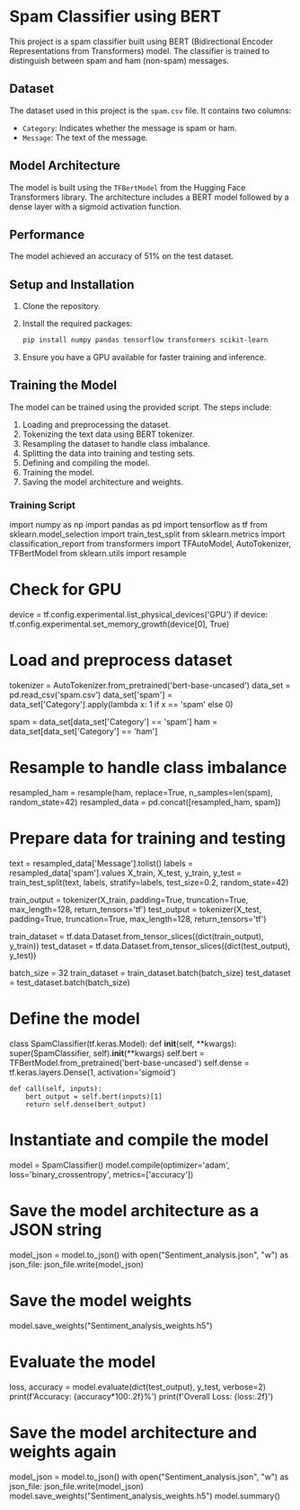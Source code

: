 # Spam Classifier using BERT

This project is a spam classifier built using BERT (Bidirectional Encoder Representations from Transformers) model. The classifier is trained to distinguish between spam and ham (non-spam) messages.

## Dataset

The dataset used in this project is the `spam.csv` file. It contains two columns:
- `Category`: Indicates whether the message is spam or ham.
- `Message`: The text of the message.

## Model Architecture

The model is built using the `TFBertModel` from the Hugging Face Transformers library. The architecture includes a BERT model followed by a dense layer with a sigmoid activation function.

## Performance

The model achieved an accuracy of 51% on the test dataset.

## Setup and Installation

1. Clone the repository.
2. Install the required packages:
    ```bash
    pip install numpy pandas tensorflow transformers scikit-learn
    ```

3. Ensure you have a GPU available for faster training and inference.

## Training the Model

The model can be trained using the provided script. The steps include:
1. Loading and preprocessing the dataset.
2. Tokenizing the text data using BERT tokenizer.
3. Resampling the dataset to handle class imbalance.
4. Splitting the data into training and testing sets.
5. Defining and compiling the model.
6. Training the model.
7. Saving the model architecture and weights.

### Training Script


import numpy as np
import pandas as pd
import tensorflow as tf
from sklearn.model_selection import train_test_split
from sklearn.metrics import classification_report
from transformers import TFAutoModel, AutoTokenizer, TFBertModel
from sklearn.utils import resample

# Check for GPU
device = tf.config.experimental.list_physical_devices('GPU')
if device:
    tf.config.experimental.set_memory_growth(device[0], True)

# Load and preprocess dataset
tokenizer = AutoTokenizer.from_pretrained('bert-base-uncased')
data_set = pd.read_csv('spam.csv')
data_set['spam'] = data_set['Category'].apply(lambda x: 1 if x == 'spam' else 0)

spam = data_set[data_set['Category'] == 'spam']
ham = data_set[data_set['Category'] == 'ham']

# Resample to handle class imbalance
resampled_ham = resample(ham, replace=True, n_samples=len(spam), random_state=42)
resampled_data = pd.concat([resampled_ham, spam])

# Prepare data for training and testing
text = resampled_data['Message'].tolist()
labels = resampled_data['spam'].values
X_train, X_test, y_train, y_test = train_test_split(text, labels, stratify=labels, test_size=0.2, random_state=42)

train_output = tokenizer(X_train, padding=True, truncation=True, max_length=128, return_tensors='tf')
test_output = tokenizer(X_test, padding=True, truncation=True, max_length=128, return_tensors='tf')

train_dataset = tf.data.Dataset.from_tensor_slices((dict(train_output), y_train))
test_dataset = tf.data.Dataset.from_tensor_slices((dict(test_output), y_test))

batch_size = 32
train_dataset = train_dataset.batch(batch_size)
test_dataset = test_dataset.batch(batch_size)

# Define the model
class SpamClassifier(tf.keras.Model):
    def __init__(self, **kwargs):
        super(SpamClassifier, self).__init__(**kwargs)
        self.bert = TFBertModel.from_pretrained('bert-base-uncased')
        self.dense = tf.keras.layers.Dense(1, activation='sigmoid')

    def call(self, inputs):
        bert_output = self.bert(inputs)[1]
        return self.dense(bert_output)

# Instantiate and compile the model
model = SpamClassifier()
model.compile(optimizer='adam', loss='binary_crossentropy', metrics=['accuracy'])

# Save the model architecture as a JSON string
model_json = model.to_json()
with open("Sentiment_analysis.json", "w") as json_file:
    json_file.write(model_json)

# Save the model weights
model.save_weights("Sentiment_analysis_weights.h5")

# Evaluate the model
loss, accuracy = model.evaluate(dict(test_output), y_test, verbose=2)
print(f'Accuracy: {accuracy*100:.2f}%')
print(f'Overall Loss: {loss:.2f}')

# Save the model architecture and weights again
model_json = model.to_json()
with open("Sentiment_analysis.json", "w") as json_file:
    json_file.write(model_json)
model.save_weights("Sentiment_analysis_weights.h5")
model.summary()

